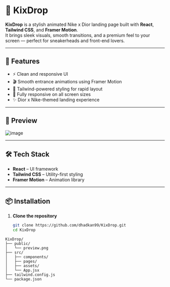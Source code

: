 # 👟 KixDrop

**KixDrop** is a stylish animated Nike x Dior landing page built with **React**, **Tailwind CSS**, and **Framer Motion**.  
It brings sleek visuals, smooth transitions, and a premium feel to your screen — perfect for sneakerheads and front-end lovers.

---

## 🚀 Features

- ⚡️ Clean and responsive UI
- 🎬 Smooth entrance animations using Framer Motion
- 🎨 Tailwind-powered styling for rapid layout
- 📱 Fully responsive on all screen sizes
- ✨ Dior x Nike-themed landing experience

---

## 📸 Preview

![image](https://github.com/user-attachments/assets/f879f4c4-4c9c-46ba-8634-7eab5ee33bce)

---

## 🛠️ Tech Stack

- **React** – UI framework
- **Tailwind CSS** – Utility-first styling
- **Framer Motion** – Animation library

---

## 📦 Installation

1. **Clone the repository**
   ```bash
   git clone https://github.com/dhadkan99/KixDrop.git
   cd KixDrop
```
KixDrop/
├── public/
│   └── preview.png
├── src/
│   ├── components/
│   ├── pages/
│   ├── assets/
│   └── App.jsx
├── tailwind.config.js
└── package.json
